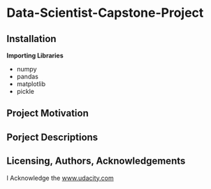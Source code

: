 # Data-Scientist-Capstone-Project
## Installation
**Importing Libraries**</br>
* numpy
* pandas
* matplotlib
* pickle

## Project Motivation

## Porject Descriptions 


## Licensing, Authors, Acknowledgements
I Acknowledge the www.udacity.com 
